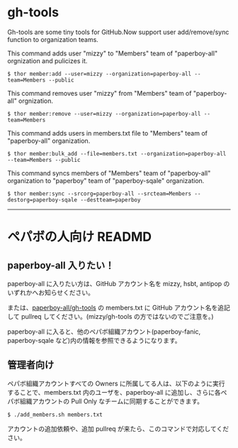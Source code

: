 # gh-tools

Gh-tools are some tiny tools for GitHub.Now support user add/remove/sync function to organization teams.

This command adds user "mizzy" to "Members" team of "paperboy-all" orgnization and pulicizes it.

```
$ thor member:add --user=mizzy --organization=paperboy-all --team=Members --public
```

This command removes user "mizzy" from "Members" team of "paperboy-all" orgnization.

```
$ thor member:remove --user=mizzy --organization=paperboy-all --team=Members
```

This command adds users in members.txt file to "Members" team of "paperboy-all" organization.

```
$ thor member:bulk_add --file=members.txt --organization=paperboy-all --team=Members --public
```

This command syncs members of "Members" team of "paperboy-all" organization to "paperboy" team of "paperboy-sqale" organization.

```
$ thor member:sync --srcorg=paperboy-all --srcteam=Members --destorg=paperboy-sqale --destteam=paperboy
```

----

# ペパボの人向け READMD

## paperboy-all 入りたい！

paperboy-all に入りたい方は、GitHub アカウント名を mizzy, hsbt, antipop のいずれかへお知らせください。

または、[paperboy-all/gh-tools](https://github.com/paperboy-all/gh-tools) の members.txt に GitHub アカウント名を追記して pullreq してください。(mizzy/gh-tools の方ではないのでご注意を。)

paperboy-all に入ると、他のペパボ組織アカウント(paperboy-fanic, paperboy-sqale など)内の情報を参照できるようになります。

## 管理者向け

ペパボ組織アカウントすべての Owners に所属してる人は、以下のように実行することで、members.txt 内のユーザを、paperboy-all に追加し、さらに各ペパボ組織アカウントの Pull Only なチームに同期することができます。

```
$ ./add_members.sh members.txt
```

アカウントの追加依頼や、追加 pullreq が来たら、このコマンドで対応してください。
